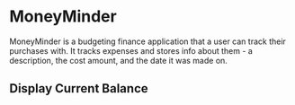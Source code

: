 <!-- 
# heading 1
## heading 2
### heading 3 
*italic*
**bold**
> block quote 
`code text`
text(URL) for link 
![alt text](img.png) 
-->

# MoneyMinder

 MoneyMinder is a budgeting finance application that a user can track their purchases with. It tracks expenses and stores info about them - a description, the cost amount, and the date it was made on.

 <!-- 
REQUIREMENTS: 
- needs to be responsive to screensize
- design to mobile first 
USER SHOULD BE ABLE TO:
- set a balance
- create/log new expense 
- view current balance   
 -->

 ## Display Current Balance